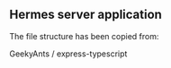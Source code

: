## Hermes server application

The file structure has been copied from:

GeekyAnts / express-typescript
